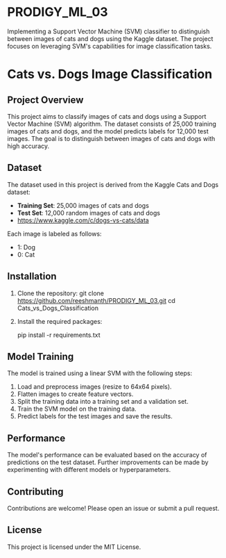 # PRODIGY_ML_03
Implementing a Support Vector Machine (SVM) classifier to distinguish between images of cats and dogs using the Kaggle dataset. The project focuses on leveraging SVM's capabilities for image classification tasks.
# Cats vs. Dogs Image Classification

## Project Overview
This project aims to classify images of cats and dogs using a Support Vector Machine (SVM) algorithm. The dataset consists of 25,000 training images of cats and dogs, and the model predicts labels for 12,000 test images. The goal is to distinguish between images of cats and dogs with high accuracy.

## Dataset
The dataset used in this project is derived from the Kaggle Cats and Dogs dataset:
- **Training Set**: 25,000 images of cats and dogs
- **Test Set**: 12,000 random images of cats and dogs
- https://www.kaggle.com/c/dogs-vs-cats/data

Each image is labeled as follows:
- 1: Dog
- 0: Cat

## Installation
1. Clone the repository:
   git clone https://github.com/reeshmanth/PRODIGY_ML_03.git
   cd Cats_vs_Dogs_Classification

2. Install the required packages:

   pip install -r requirements.txt

## Model Training
The model is trained using a linear SVM with the following steps:
1. Load and preprocess images (resize to 64x64 pixels).
2. Flatten images to create feature vectors.
3. Split the training data into a training set and a validation set.
4. Train the SVM model on the training data.
5. Predict labels for the test images and save the results.

## Performance
The model's performance can be evaluated based on the accuracy of predictions on the test dataset. Further improvements can be made by experimenting with different models or hyperparameters.

## Contributing
Contributions are welcome! Please open an issue or submit a pull request.

## License
This project is licensed under the MIT License.
